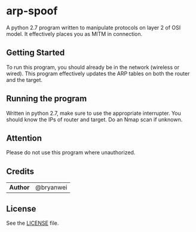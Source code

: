# arp-spoof
A python 2.7 program written to manipulate protocols on layer 2 of OSI model. It effectively places you as MITM in connection. 

## Getting Started
To run this program, you should already be in the network (wireless or wired). This program effectively updates the ARP tables on both the router and the target. 

## Running the program
Written in python 2.7, make sure to use the appropriate interrupter. You should know the IPs of router and target. Do an Nmap scan if unknown.

## Attention
Please do not use this program where unauthorized.

## Credits

|                                      |             |
| ------------------------------------ | ----------- |
| **Author**                           | @bryanwei   |

## License
See the [LICENSE](https://github.com/bryanweielio/arp-spoof/blob/master/LICENSE) file.
